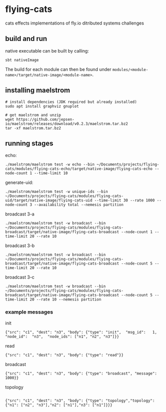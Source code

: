 # flying-cats
cats effects implementations of fly.io ditributed systems challenges

## build and run
native executable can be built by calling:
```
sbt nativeImage
```

The build for each module can then be found under `modules/<module-name>/target/native-image/<module-name>`.

## installing maelstrom

```
# install dependencies (JDK required but already installed)
sudo apt install graphviz gnuplot

# get maelstrom and unzip
wget https://github.com/jepsen-io/maelstrom/releases/download/v0.2.3/maelstrom.tar.bz2
tar -xf maelstrom.tar.bz2
```

## running stages

echo:
```
./maelstrom/maelstrom test -w echo --bin ~/Documents/projects/flying-cats/modules/flying-cats-echo/target/native-image/flying-cats-echo --node-count 1 --time-limit 10
```

generate-uid:
```
./maelstrom/maelstrom test -w unique-ids --bin ~/Documents/projects/flying-cats/modules/flying-cats-uid/target/native-image/flying-cats-uid --time-limit 30 --rate 1000 --node-count 3 --availability total --nemesis partition
```

broadcast 3-a
```
./maelstrom/maelstrom test -w broadcast --bin ~/Documents/projects/flying-cats/modules/flying-cats-broadcast/target/native-image/flying-cats-broadcast --node-count 1 --time-limit 20 --rate 10
```

broadcast 3-b
```
./maelstrom/maelstrom test -w broadcast --bin ~/Documents/projects/flying-cats/modules/flying-cats-broadcast/target/native-image/flying-cats-broadcast --node-count 5 --time-limit 20 --rate 10
```

broadcast 3-c
```
./maelstrom/maelstrom test -w broadcast --bin ~/Documents/projects/flying-cats/modules/flying-cats-broadcast/target/native-image/flying-cats-broadcast --node-count 5 --time-limit 20 --rate 10 --nemesis partition
```


### example messages
init
```
{"src": "c1", "dest": "n3", "body": {"type": "init",  "msg_id":   1,  "node_id":  "n3",  "node_ids": ["n1", "n2", "n3"]}}
```

read
```
{"src": "c1", "dest": "n3", "body": {"type": "read"}}
```

broadcast
```
{"src": "c1", "dest": "n3", "body": {"type": "broadcast", "message": 1000}}
```

topology
```

{"src": "c1", "dest": "n3", "body": {"type": "topology","topology": {"n1": ["n2", "n3"],"n2": ["n1"],"n3": ["n1"]}}}
```
